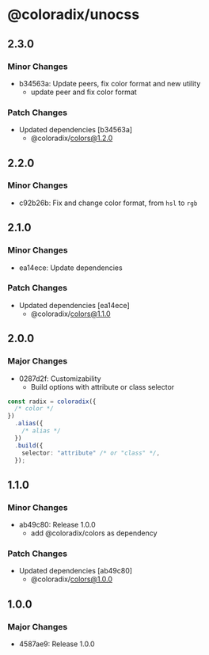 # @coloradix/unocss

## 2.3.0

### Minor Changes

- b34563a: Update peers, fix color format and new utility
  - update peer and fix color format

### Patch Changes

- Updated dependencies [b34563a]
  - @coloradix/colors@1.2.0

## 2.2.0

### Minor Changes

- c92b26b: Fix and change color format, from `hsl` to `rgb`

## 2.1.0

### Minor Changes

- ea14ece: Update dependencies

### Patch Changes

- Updated dependencies [ea14ece]
  - @coloradix/colors@1.1.0

## 2.0.0

### Major Changes

- 0287d2f: Customizability
  - Build options with attribute or class selector

```typescript
const radix = coloradix({
  /* color */
})
  .alias({
    /* alias */
  })
  .build({
    selector: "attribute" /* or "class" */,
  });
```

## 1.1.0

### Minor Changes

- ab49c80: Release 1.0.0
  - add @coloradix/colors as dependency

### Patch Changes

- Updated dependencies [ab49c80]
  - @coloradix/colors@1.0.0

## 1.0.0

### Major Changes

- 4587ae9: Release 1.0.0

